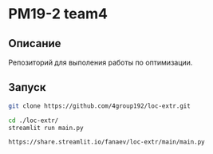 # PM19-2 team4

## Описание
Репозиторий для выполения работы по оптимизации.

## Запуск

```bash
git clone https://github.com/4group192/loc-extr.git
```
```bash
cd ./loc-extr/
streamlit run main.py
```
```
https://share.streamlit.io/fanaev/loc-extr/main/main.py
```

